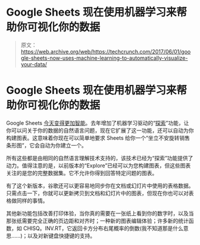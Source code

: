 # Google Sheets 现在使用机器学习来帮助你可视化你的数据 

> 原文：<https://web.archive.org/web/https://techcrunch.com/2017/06/01/google-sheets-now-uses-machine-learning-to-automatically-visualize-your-data/>

# Google Sheets 现在使用机器学习来帮助你可视化你的数据

Google Sheets [今天变得更加智能](https://web.archive.org/web/20221224152452/https://www.blog.google/products/g-suite/visualize-data-instantly-machine-learning-google-sheets)。去年增加了机器学习驱动的“[探索](https://web.archive.org/web/20221224152452/https://www.youtube.com/watch?v=9TiXR5wwqPs)”功能，让你可以问关于你的数据的自然语言问题，现在它扩展了这一功能，还可以自动为你构建图表。这意味着你现在可以简单地要求 Sheets 给你一个“坐立不安旋转销售条形图”，它会自动为你建立一个。

所有这些都是由相同的自然语言理解技术支持的，该技术已经为“探索”功能提供了动力。值得注意的是，以前版本的“Explore”已经可以为您构建图表，但这些图表关注的是您的完整数据集。它不允许你得到回答特定问题的图表。

有了这个新版本，谷歌还可以更容易地同步你在文档或幻灯片中使用的表格数据。只需点击一下，你就可以更新拷贝到文档和幻灯片中的图表，但现在你也可以对表格做同样的事情。

其他新功能包括改善打印体验，当你真的需要在一张纸上看到你的数字时，以及当那张纸需要完全正确的页边距和对齐时；一种新的图表编辑体验；许多新的统计函数，如 CHISQ。INV.RT，它返回卡方分布右尾概率的倒数(我不知道那是什么意思……)；以及对新键盘快捷键的支持。